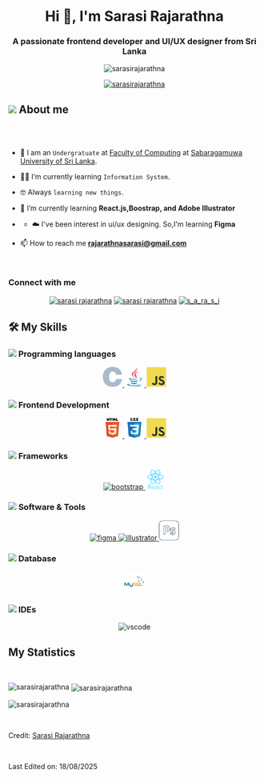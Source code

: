 <h1 align="center">Hi 👋, I'm Sarasi Rajarathna</h1>
<h3 align="center">A passionate frontend developer and UI/UX designer from Sri Lanka</h3>

<p align="center"> <img src="https://komarev.com/ghpvc/?username=sarasirajarathna&label=Profile%20views&color=0e75b6&style=flat" alt="sarasirajarathna" /> </p>

<p align="center"> <a href="https://github.com/ryo-ma/github-profile-trophy"><img src="https://github-profile-trophy.vercel.app/?username=sarasirajarathna" alt="sarasirajarathna" /></a> </p>

## <picture><img src = "https://emojis.slackmojis.com/emojis/images/1531849430/4246/blob-sunglasses.gif?1531849430" width="30"></picture> About me

<br><br>

- :school: I am an `Undergratuate` at [Faculty of Computing](https://www.sab.ac.lk/computing/) at [Sabaragamuwa University of Sri Lanka](https://www.sab.ac.lk/).
- :student: I’m currently learning `Information System`.
- :nerd_face: Always `learning new things`.

- 🌱 I’m currently learning **React.js,Boostrap, and Adobe Illustrator**

- - ☁️ I've been interest in ui/ux designing. So,I'm learning **Figma**

- 📫 How to reach me **rajarathnasarasi@gmail.com**
<br>

<h3 align="left">Connect with me</h3>
<p align="center">
<a href="https://linkedin.com/in/sarasi rajarathna" target="blank"><img align="center" src="https://raw.githubusercontent.com/rahuldkjain/github-profile-readme-generator/master/src/images/icons/Social/linked-in-alt.svg" alt="sarasi rajarathna" height="30" width="40" /></a>
<a href="https://fb.com/sarasi rajarathna" target="blank"><img align="center" src="https://raw.githubusercontent.com/rahuldkjain/github-profile-readme-generator/master/src/images/icons/Social/facebook.svg" alt="sarasi rajarathna" height="30" width="40" /></a>
<a href="https://instagram.com/s_a_ra_s_i" target="blank"><img align="center" src="https://raw.githubusercontent.com/rahuldkjain/github-profile-readme-generator/master/src/images/icons/Social/instagram.svg" alt="s_a_ra_s_i" height="30" width="40" /></a>
</p>

## 🛠️ My Skills

### <picture> <img src = "https://github.com/7oSkaaa/7oSkaaa/blob/main/Images/Programming_Languages.gif?raw=true" width = 50px>  </picture> Programming languages
<p align="center"> <a href="https://www.cprogramming.com/" target="_blank" rel="noreferrer"> <img src="https://raw.githubusercontent.com/devicons/devicon/master/icons/c/c-original.svg" alt="c" width="40" height="40"/> </a> <a href="https://www.java.com" target="_blank" rel="noreferrer"> <img src="https://raw.githubusercontent.com/devicons/devicon/master/icons/java/java-original.svg" alt="java" width="40" height="40"/> </a> <a href="https://developer.mozilla.org/en-US/docs/Web/JavaScript" target="_blank" rel="noreferrer"> <img src="https://raw.githubusercontent.com/devicons/devicon/master/icons/javascript/javascript-original.svg" alt="javascript" width="40" height="40"/> </a>    </p>

### <picture> <img src = "https://github.com/7oSkaaa/7oSkaaa/blob/main/Images/Front_End.gif?raw=true" width = 50px>  </picture> Frontend Development
<p align="center"> <a href="https://www.w3.org/html/" target="_blank" rel="noreferrer"> <img src="https://raw.githubusercontent.com/devicons/devicon/master/icons/html5/html5-original-wordmark.svg" alt="html5" width="40" height="40"/> </a> <a href="https://www.w3schools.com/css/" target="_blank" rel="noreferrer"> <img src="https://raw.githubusercontent.com/devicons/devicon/master/icons/css3/css3-original-wordmark.svg" alt="css3" width="40" height="40"/> </a> <a href="https://developer.mozilla.org/en-US/docs/Web/JavaScript" target="_blank" rel="noreferrer"> <img src="https://raw.githubusercontent.com/devicons/devicon/master/icons/javascript/javascript-original.svg" alt="javascript" width="40" height="40"/> </a> </p>

### <picture> <img src = "https://github.com/7oSkaaa/7oSkaaa/blob/main/Images/OS.gif?raw=true" width = 50px>  </picture> Frameworks
<p align="center"> <a href="https://getbootstrap.com" target="_blank" rel="noreferrer"> <img src="https://github.com/vimalverma558/vimalverma558/blob/v2/img/icons8-bootstrap.svg" width="50px" alt="bootstrap" width="40" height="40"/> </a> <a href="https://reactjs.org/" target="_blank" rel="noreferrer"> <img src="https://raw.githubusercontent.com/devicons/devicon/master/icons/react/react-original-wordmark.svg" alt="react" width="40" height="40"/> </a> </p>

### <picture> <img src = "https://github.com/7oSkaaa/7oSkaaa/blob/main/Images/Software_Tools.gif?raw=true" width = 50px>  </picture> Software & Tools
<p align="center"> <a href="https://www.figma.com/" target="_blank" rel="noreferrer"> <img src="https://www.vectorlogo.zone/logos/figma/figma-icon.svg" alt="figma" width="40" height="40"/> </a> <a href="https://www.adobe.com/in/products/illustrator.html" target="_blank" rel="noreferrer"> <img src="https://www.vectorlogo.zone/logos/adobe_illustrator/adobe_illustrator-icon.svg" alt="illustrator" width="40" height="40"/> </a> <a href="https://www.photoshop.com/en" target="_blank" rel="noreferrer"> <img src="https://raw.githubusercontent.com/devicons/devicon/master/icons/photoshop/photoshop-line.svg" alt="photoshop" width="40" height="40"/> </a> </p>

### <picture> <img src = "https://github.com/7oSkaaa/7oSkaaa/blob/main/Images/CP_PS.gif?raw=true" width = 50px>  </picture> Database
<p align="center"> <a href="https://www.mysql.com/" target="_blank" rel="noreferrer"> <img src="https://raw.githubusercontent.com/devicons/devicon/master/icons/mysql/mysql-original-wordmark.svg" alt="mysql" width="40" height="40"/> </a> </p>

### <picture> <img src = "https://github.com/7oSkaaa/7oSkaaa/blob/main/Images/IDEs.gif?raw=true" width = 50px>  </picture> IDEs
<p align="center"> <img src="https://user-images.githubusercontent.com/59575502/127427980-4b5ba4cf-daee-474f-a500-872181ccc470.png" alt="vscode" width="25" height="25" /> </p>

## My Statistics

<br/>
<p><img align="left" src="https://github-readme-stats.vercel.app/api/top-langs?username=sarasirajarathna&show_icons=true&locale=en&layout=compact" alt="sarasirajarathna" /></p>

<p>&nbsp;<img align="center" src="https://github-readme-stats.vercel.app/api?username=sarasirajarathna&show_icons=true&locale=en" alt="sarasirajarathna" /></p>

<p><img align="center" src="https://github-readme-streak-stats.herokuapp.com/?user=sarasirajarathna&" alt="sarasirajarathna" /></p>

<br>

Credit: [Sarasi Rajarathna](https://github.com/SarasiRajarathna)

<br> 

Last Edited on: 18/08/2025



